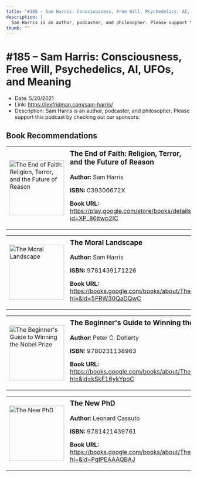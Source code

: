 ```yaml
---
title: "#185 – Sam Harris: Consciousness, Free Will, Psychedelics, AI, UFOs, and Meaning"
description: |
  Sam Harris is an author, podcaster, and philosopher. Please support this podcast by checking out our sponsors:"
thumb: ""
---
```


# #185 – Sam Harris: Consciousness, Free Will, Psychedelics, AI, UFOs, and Meaning

  - Date: 5/20/2021
  - Link: https://lexfridman.com/sam-harris/
  - Description: Sam Harris is an author, podcaster, and philosopher. Please support this podcast by checking out our sponsors:

## Book Recommendations

<table style="border: none;"><tr style="border: none;"><td style="border: none;"><img src="http://books.google.com/books/content?id=XP_86itwp2IC&printsec=frontcover&img=1&zoom=1&edge=curl&source=gbs_api" alt="The End of Faith: Religion, Terror, and the Future of Reason" width="150" style="vertical-align: top;"></td><td style="border: none; vertical-align: top;"><h3 style='margin-top: 5'>The End of Faith: Religion, Terror, and the Future of Reason</h3><p><strong>Author:</strong> Sam Harris</p><p><strong>ISBN:</strong> 039306672X</p><p><strong>Book URL:</strong> <a href="https://play.google.com/store/books/details?id=XP_86itwp2IC">https://play.google.com/store/books/details?id=XP_86itwp2IC</a></p></td></tr></table>
<table style="border: none;"><tr style="border: none;"><td style="border: none;"><img src="http://books.google.com/books/content?id=5FRW30QaDQwC&printsec=frontcover&img=1&zoom=1&edge=curl&source=gbs_api" alt="The Moral Landscape" width="150" style="vertical-align: top;"></td><td style="border: none; vertical-align: top;"><h3 style='margin-top: 5'>The Moral Landscape</h3><p><strong>Author:</strong> Sam Harris</p><p><strong>ISBN:</strong> 9781439171226</p><p><strong>Book URL:</strong> <a href="https://books.google.com/books/about/The_Moral_Landscape.html?hl=&id=5FRW30QaDQwC">https://books.google.com/books/about/The_Moral_Landscape.html?hl=&id=5FRW30QaDQwC</a></p></td></tr></table>
<table style="border: none;"><tr style="border: none;"><td style="border: none;"><img src="http://books.google.com/books/content?id=kSkF16ykYpoC&printsec=frontcover&img=1&zoom=1&edge=curl&source=gbs_api" alt="The Beginner's Guide to Winning the Nobel Prize" width="150" style="vertical-align: top;"></td><td style="border: none; vertical-align: top;"><h3 style='margin-top: 5'>The Beginner's Guide to Winning the Nobel Prize</h3><p><strong>Author:</strong> Peter C. Doherty</p><p><strong>ISBN:</strong> 9780231138963</p><p><strong>Book URL:</strong> <a href="https://books.google.com/books/about/The_Beginner_s_Guide_to_Winning_the_Nobe.html?hl=&id=kSkF16ykYpoC">https://books.google.com/books/about/The_Beginner_s_Guide_to_Winning_the_Nobe.html?hl=&id=kSkF16ykYpoC</a></p></td></tr></table>
<table style="border: none;"><tr style="border: none;"><td style="border: none;"><img src="http://books.google.com/books/content?id=PqIPEAAAQBAJ&printsec=frontcover&img=1&zoom=1&edge=curl&source=gbs_api" alt="The New PhD" width="150" style="vertical-align: top;"></td><td style="border: none; vertical-align: top;"><h3 style='margin-top: 5'>The New PhD</h3><p><strong>Author:</strong> Leonard Cassuto</p><p><strong>ISBN:</strong> 9781421439761</p><p><strong>Book URL:</strong> <a href="https://books.google.com/books/about/The_New_PhD.html?hl=&id=PqIPEAAAQBAJ">https://books.google.com/books/about/The_New_PhD.html?hl=&id=PqIPEAAAQBAJ</a></p></td></tr></table>
